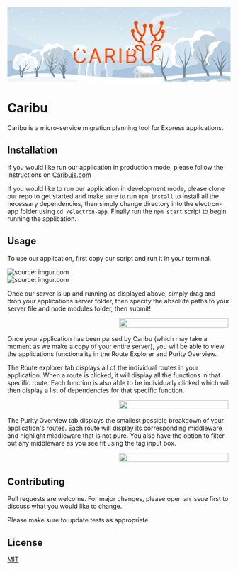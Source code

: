 ![alt text](./electron-app/assets/7.png)

# Caribu

Caribu is a micro-service migration planning tool for Express applications.

## Installation

If you would like run our application in production mode, please follow the instructions on <a href="https://www.caribujs.com/">Caribujs.com</a>

If you would like to run our application in development mode, please clone our repo to get started and make sure to run `npm install` to install all the necessary dependencies, then simply change directory into the electron-app folder using `cd /electron-app`. Finally run the `npm start` script to begin running the application.

<!-- Picture of landing page here -->

## Usage

To use our application, first copy our script and run it in your terminal.

<div style="display:flex; flex-direction: column;">
<img style="width: 350px;" src="https://i.imgur.com/OBR5MK0.png" title="source: imgur.com" /><img style="width: 350px" src="https://i.imgur.com/QId5FHU.png" title="source: imgur.com" /></div>

Once our server is up and running as displayed above, simply drag and drop your applications server folder, then specify the absolute paths to your server file and node modules folder, then submit!

<!-- Picture of welcome page pointing at drop folder, and inputs -->
<img style="margin-left: 50%; margin-right: 50%;" src="https://media.giphy.com/media/StAJVBQbbS5vRukVuH/giphy.gif" width="70%" height="70%"/>

Once your application has been parsed by Caribu (which may take a moment as we make a copy of your entire server), you will be able to view the applications functionality in the Route Explorer and Purity Overview.

The Route explorer tab displays all of the individual routes in your application. When a route is clicked, it will display all the functions in that specific route. Each function is also able to be individually clicked which will then display a list of dependencies for that specific function.

<!-- Picture of route explorer in use -->
<img style="margin-left: 50%; margin-right: 50%;" src="https://media.giphy.com/media/b9vPsobQ2B5bNQ6zoq/giphy.gif" width="70%" height="70%"/>

The Purity Overview tab displays the smallest possible breakdown of your application's routes. Each route will display its corresponding middleware and highlight middleware that is not pure. You also have the option to filter out any middleware as you see fit using the tag input box.

<!-- Picture of Purity Overview -->
<img style="margin-left: 50%; margin-right: 50%;" src="https://media.giphy.com/media/qgBGBGDGsNDLGTTT3m/giphy.gif" width="70%" height="70%"/>

## Contributing

Pull requests are welcome. For major changes, please open an issue first
to discuss what you would like to change.

Please make sure to update tests as appropriate.

## License

[MIT](https://choosealicense.com/licenses/mit/)
